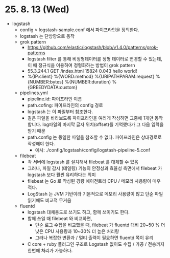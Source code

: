 # 25. 8. 13 (Wed)

* logstash
  * config > logstash-sample.conf 에서 파이프라인을 정의한다.
  * logstash 는 단방향으로 동작
  * grok pattern
    * https://github.com/elastic/logstash/blob/v1.4.0/patterns/grok-patterns
    * logstash filter 를 통해 비정형데이터를 정형 데이터로 변경할 수 있는데, 이 때 정규식을 이용하여 정형화하는 방법이 grok pattern
    * 55.3.244.1 GET /index.html 15824 0.043 hello world!
    * %{IP:client} %{WORD:method} %{URIPATHPARAM:request} %{NUMBER:bytes} %{NUMBER:duration} %{GREEDYDATA:custom}
  * pipelines.yml
    * pipeline.id: 파이프라인 이름
    * path.cofing: 파이프라인의 config 경로
    * logstash 는 이 파일부터 참조한다.
    * 같은 파일을 바라보도록 파이프라인을 여러개 작성하면 그중에 1개만 동작합니다. log파일의 마지막 글자 위치(offset)를 기억했다가 그 다음 입력을 받기 때문 
    * path.config 는 동일한 파일을 참조할 수 없다. 파이프라인은 상대경로로 작성해야 한다.
      * 예시: ./config/logstash/config/logstash-pipeline-5.conf
  * filebeat
    * 각 서버에 logstash 를 설치해서 filebeat 를 대체할 수 있음
    * 그러나, 파일 감시 (테일링) 기능의 안정성과 효율성 측면에서 filebeat 가 logstash 보다 훨씬 유리하다는 의미
    * filebeat 는 Go 로 작성된 경량 에이전트라 CPU / 메모리 사용량이 매우 적다.
    * LogStash 는 JVM 기반이라 기본적으로 메모리 사용량이 많고 단순 파일 읽기에도 비교적 무거움
  * fluentd
    * logstash 대체용도로 쓰기도 하고, 함께 쓰이기도 한다.
    * 함께 쓰일 때 filebeat 와 비교하면,
      * 단순 로그 수집을 비교했을 때, filebeat 가 fluentd 대비 20~50 % 더 낮은 CPU 사용량과 10~30% 더 높은 처리량
      * 그러나 복잡한 변환과 / 멀티 출력이 필요하면 fluentd 쪽이 유리
    * C core + ruby 플러그인 구조로 Logstash 없이도 수집 / 가공 / 전송까지 한번에 처리가 가능하다.

